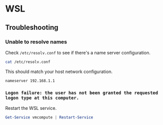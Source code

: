 # WSL

## Troubleshooting

### Unable to resolve names

Check `/etc/resolv.conf` to see if there's a name server configuration.

```sh
cat /etc/resolv.conf
```

This should match your host network configuration.

```
nameserver 192.168.1.1
```

### `Logon failure: the user has not been granted the requested logon type at this computer.`

Restart the WSL service.

```powershell
Get-Service vmcompute | Restart-Service
```
